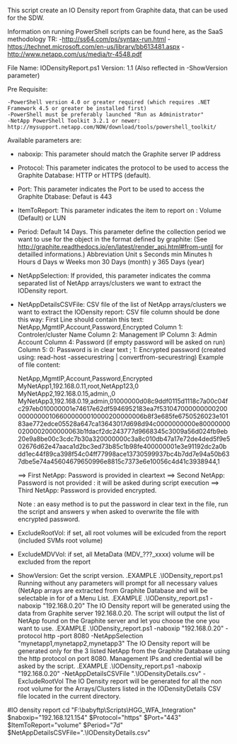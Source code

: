 This script create an IO Density report from Graphite data, that can be used for the SDW.

Information on running PowerShell scripts can be found here, as the SaaS methodology TR:
    -http://ss64.com/ps/syntax-run.html
    -https://technet.microsoft.com/en-us/library/bb613481.aspx
    -http://www.netapp.com/us/media/tr-4548.pdf

File Name:  IODensityReport.ps1
Version: 1.1 (Also reflected in -ShowVersion parameter)

Pre Requisite:

    -PowerShell version 4.0 or greater required (which requires .NET Framework 4.5 or greater be installed first)
    -PowerShell must be preferably launched "Run as Administrator"
    -NetApp PowerShell Toolkit 3.2.1 or newer: http://mysupport.netapp.com/NOW/download/tools/powershell_toolkit/

Available parameters are:

* naboxip: This parameter should match the Graphite server IP address
* Protocol: This parameter indicates the protocol to be used to access the Graphite Database: HTTP or HTTPS (default).
* Port: This parameter indicates the Port to be used to access the Graphite Dtabase: Defaut is 443
* ItemToReport: This parameter indicates the item to report on : Volume (Default) or LUN
* Period: Default 14 Days. This parameter define the collection period we want to use for the object in the format defined by graphite:
  (See http://graphite.readthedocs.io/en/latest/render_api.html#from-until for detailled informations.)
	 Abbreviation 	Unit
	 s 				Seconds
	 min 			Minutes
	 h 				Hours
	 d 				Days
	 w 				Weeks
	 mon 			30 Days (month)
	 y 				365 Days (year)
* NetAppSelection: If provided, this parameter indicates the comma separated list of NetApp arrays/clusters we want to extract the IODensity report.
* NetAppDetailsCSVFile: CSV file of the list of NetApp arrays/clusters we want to extract the IODensity report:
	CSV file column should be done this way:
	First Line should contain this text: NetApp,MgmtIP,Account,Password,Encrypted
	Column 1: Controler/cluster Name
	Column 2: Management IP
	Column 3: Admin Account
	Column 4: Password (if empty password will be asked on run)
	Column 5: 0: Password is in clear text ; 1: Encrypted password (created using: read-host -assecurestring | convertfrom-securestring) 
	Example of file content:
	
	NetApp,MgmtIP,Account,Password,Encrypted
	MyNetApp1,192.168.0.11,root,NetApp123,0
	MyNetApp2,192.168.0.15,admin,,0
	MyNetApp3,192.168.0.19,admin,01000000d08c9ddf0115d1118c7a00c04fc297eb010000001e74617e62df5946952183ea7f531047000000000200000000001066000000010000200000006b8f3e685fe6750526023e10183ae772edce05528a647ca13643017d698d94c0000000000e800000000200002000000063b1fdacf2dc243777d9668345c3009a56d024fb9eb20e9a8be00c3cdc7b30a320000000c3a8c010db47a17e72de4ded5f9e502676d62e47aaca1d2bc3ed73b85c1b98fe400000001e3e91192dc2a0bdd1ec44f89ca398f54c04ff77998ace13730599937bc4b7dd7e94a50b637dbe5e74a45604679650996e8815c7373e6e10056c4d41c3938944,1
	
	==> First NetApp:  Password is provided in cleartext
	==> Second NetApp: Password is not provided : it will be asked during script execution
	==> Third NetApp:  Password is provided encrypted.
	
	Note : an easy method is to put the password in clear text in the file, run the script and answers y when asked to overwrite the file with encrypted password.
* ExcludeRootVol: if set, all root volumes will be exlcuded from the report (included SVMs root volume)
* ExcludeMDVVol: if set, all MetaData (MDV_???_xxxx) volume will be excluded from the report
* ShowVersion: Get the script version.
.EXAMPLE
.\IODensity_report.ps1
Running without any parameters will prompt for all necessary values (NetApp arrays are extracted from Graphite Database and will be selectable in for of a Menu List.
.EXAMPLE
.\IODensity_report.ps1 -naboxip "192.168.0.20"
The IO Density report will be generated using the data from Graphite server 192.168.0.20. The script will output the list of NetApp found on the Graphite server and let you choose the one you want to use.
.EXAMPLE
.\IODensity_report.ps1 -naboxip "192.168.0.20" -protocol http -port 8080 -NetAppSelection "mynetapp1,mynetapp2,mynetapp3"
The IO Density report will be generated only for the 3 listed NetApp from the Graphite Database using the http protocol on port 8080. Management IPs and credential will be asked by the script.
.EXAMPLE
.\IODensity_report.ps1 -naboxip "192.168.0.20" -NetAppDetailsCSVFile ".\IODensityDetails.csv" -ExcludeRootVol
The IO Density report will be generated for all the non root volume for the Arrays/Clusters listed in the IODensityDetails CSV file located in the current directory.

#IO density report
cd "F:\babyftp\Scripts\HGG_WFA_Integration"
$naboxip="192.168.121.154"
$Protocol="https"
$Port="443"
$ItemToReport="volume"
$Period="7d"
$NetAppDetailsCSVFile=".\IODensityDetails.csv"
